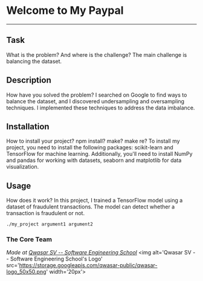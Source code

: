 # Welcome to My Paypal
***

## Task
What is the problem? And where is the challenge?
The main challenge is balancing the dataset.

## Description
How have you solved the problem?
I searched on Google to find ways to balance the dataset, and I discovered undersampling and oversampling techniques. 
I implemented these techniques to address the data imbalance.

## Installation
How to install your project? npm install? make? make re?
To install my project, you need to install the following packages: scikit-learn and TensorFlow for machine learning. 
Additionally, you'll need to install NumPy and pandas for working with datasets, seaborn and matplotlib for data visualization.

## Usage
How does it work?
In this project, I trained a TensorFlow model using a dataset of fraudulent transactions. 
The model can detect whether a transaction is fraudulent or not.


```
./my_project argument1 argument2
```

### The Core Team


<span><i>Made at <a href='https://qwasar.io'>Qwasar SV -- Software Engineering School</a></i></span>
<span><img alt='Qwasar SV -- Software Engineering School's Logo' src='https://storage.googleapis.com/qwasar-public/qwasar-logo_50x50.png' width='20px'></span>
